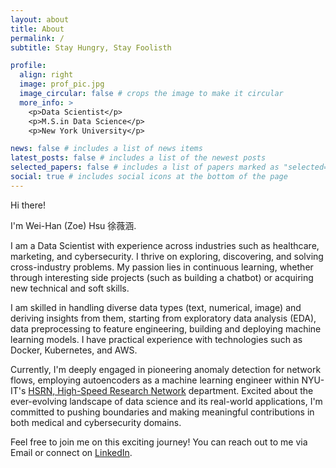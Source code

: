```yaml
---
layout: about
title: About
permalink: /
subtitle: Stay Hungry, Stay Foolisth

profile:
  align: right
  image: prof_pic.jpg
  image_circular: false # crops the image to make it circular
  more_info: >
    <p>Data Scientist</p>
    <p>M.S.in Data Science</p>
    <p>New York University</p>

news: false # includes a list of news items
latest_posts: false # includes a list of the newest posts
selected_papers: false # includes a list of papers marked as "selected={true}"
social: true # includes social icons at the bottom of the page
---
```


<!-- Write your biography here. Tell the world about yourself. Link to your favorite [subreddit](http://reddit.com). You can put a picture in, too. The code is already in, just name your picture `prof_pic.jpg` and put it in the `img/` folder.

Put your address / P.O. box / other info right below your picture. You can also disable any of these elements by editing `profile` property of the YAML header of your `_pages/about.md`. Edit `_bibliography/papers.bib` and Jekyll will render your [publications page](/al-folio/publications/) automatically.

Link to your social media connections, too. This theme is set up to use [Font Awesome icons](https://fontawesome.com/) and [Academicons](https://jpswalsh.github.io/academicons/), like the ones below. Add your Facebook, Twitter, LinkedIn, Google Scholar, or just disable all of them. -->

Hi there! 

I'm Wei-Han (Zoe) Hsu 徐薇涵. 

I am a Data Scientist with experience across industries such as healthcare, marketing, and cybersecurity. I thrive on exploring, discovering, and solving cross-industry problems. My passion lies in continuous learning, whether through interesting side projects (such as building a chatbot) or acquiring new technical and soft skills.

I am skilled in handling diverse data types (text, numerical, image) and deriving insights from them, starting from exploratory data analysis (EDA), data preprocessing to feature engineering, building and deploying machine learning models. I have practical experience with technologies such as Docker, Kubernetes, and AWS.

Currently, I'm deeply engaged in pioneering anomaly detection for network flows, employing autoencoders as a machine learning engineer within NYU-IT's [HSRN, High-Speed Research Network](https://vip.hsrn.nyu.edu/) department. Excited about the ever-evolving landscape of data science and its real-world applications, I'm committed to pushing boundaries and making meaningful contributions in both medical and cybersecurity domains.

Feel free to join me on this exciting journey! You can reach out to me via Email or connect on [LinkedIn](https://www.linkedin.com/in/wei-han-zoe-hsu-62b58a158). 
